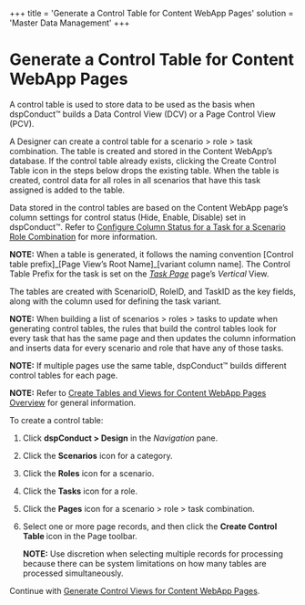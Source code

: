 +++
title = 'Generate a Control Table for Content WebApp Pages'
solution = 'Master Data Management'
+++

# Generate a Control Table for Content WebApp Pages

A control table is used to store data to be used as the basis when
dspConduct™ builds a Data Control View (DCV) or a Page Control View
(PCV).

A Designer can create a control table for a scenario \> role \> task
combination. The table is created and stored in the Content WebApp’s
database. If the control table already exists, clicking the Create
Control Table icon in the steps below drops the existing table. When the
table is created, control data for all roles in all scenarios that have
this task assigned is added to the table.

Data stored in the control tables are based on the Content WebApp page’s
column settings for control status (Hide, Enable, Disable) set in
dspConduct™. Refer to [Configure Column Status for a Task for a Scenario
Role Combination](Configure_Column_Status_for_a_Scenario_Role_Task)
for more information.

<span style="font-weight: bold;">NOTE:</span> When a table is generated,
it follows the naming convention \[Control table prefix\]\_\[Page View’s
Root Name\]\_\[variant column name\]. The Control Table Prefix for the
task is set on the <span style="font-style: italic;">[Task
Page](../Page_Desc/Task_Page_H)</span> page’s
<span style="font-style: italic;">Vertical</span> View.

The tables are created with ScenarioID, RoleID, and TaskID as the key
fields, along with the column used for defining the task variant.

**NOTE:** When building a list of scenarios \> roles \> tasks to update
when generating control tables, the rules that build the control tables
look for every task that has the same page and then updates the column
information and inserts data for every scenario and role that have any
of those tasks.

<span style="font-weight: bold;">NOTE:</span> If multiple pages use the
same table, dspConduct™ builds different control tables for each page.

<span style="font-weight: bold;">NOTE:</span> Refer to [Create Tables
and Views for Content WebApp Pages
Overview](Create_Tables_and_Views_for_Content_WebApp_Pages_Overview)
for general information.

To create a control table:

1.  Click <span style="font-weight: bold;">dspConduct \> Design</span>
    in the <span style="font-style: italic;">Navigation</span> pane.

2.  Click the <span style="font-weight: bold;">Scenarios</span> icon for
    a category.

3.  Click the <span style="font-weight: bold;">Roles</span> icon for a
    scenario.

4.  Click the <span style="font-weight: bold;">Tasks</span> icon for a
    role.

5.  Click the <span style="font-weight: bold;">Pages</span> icon for a
    scenario \> role \> task combination.

6.  Select one or more page records, and then click the
    <span style="font-weight: bold;">Create Control Table </span>icon in
    the Page toolbar.
    
    **NOTE:** Use discretion when selecting multiple records for
    processing because there can be system limitations on how many
    tables are processed simultaneously.

Continue with [Generate Control Views for Content WebApp
Pages](Generate_Control_Views_for_Content_WebApp_Pages).
